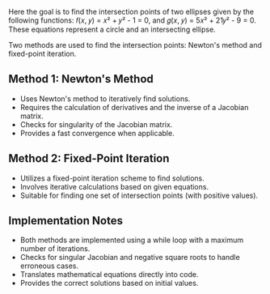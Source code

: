 Here the goal is to find the intersection points of two ellipses given by the following functions: 
𝑓(𝑥, 𝑦) = 𝑥² + 𝑦² - 1 = 0, and 𝑔(𝑥, 𝑦) = 5𝑥² + 21𝑦² - 9 = 0. These equations represent a circle and an intersecting ellipse.

Two methods are used to find the intersection points: Newton's method and fixed-point iteration.

## Method 1: Newton's Method
- Uses Newton's method to iteratively find solutions.
- Requires the calculation of derivatives and the inverse of a Jacobian matrix.
- Checks for singularity of the Jacobian matrix.
- Provides a fast convergence when applicable.

## Method 2: Fixed-Point Iteration
- Utilizes a fixed-point iteration scheme to find solutions.
- Involves iterative calculations based on given equations.
- Suitable for finding one set of intersection points (with positive values).


## Implementation Notes
- Both methods are implemented using a while loop with a maximum number of iterations.
- Checks for singular Jacobian and negative square roots to handle erroneous cases.
- Translates mathematical equations directly into code.
- Provides the correct solutions based on initial values.